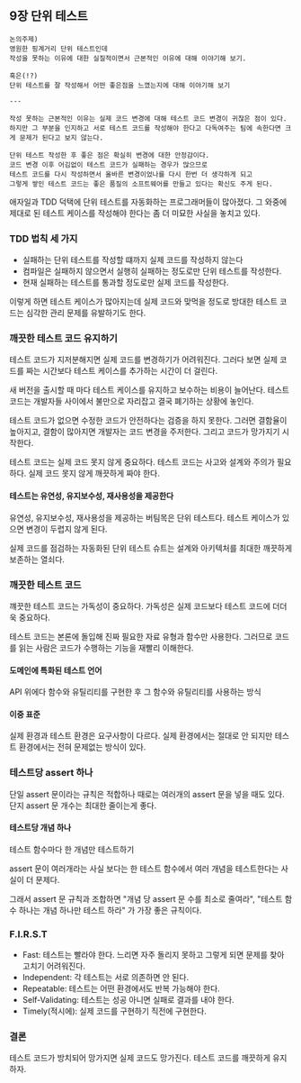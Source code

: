 ## 9장 단위 테스트

```
논의주제)
영원한 핑계거리 단위 테스트인데
작성을 못하는 이유에 대한 실질적이면서 근본적인 이유에 대해 이야기해 보기.

혹은(!?)
단위 테스트를 잘 작성해서 어떤 좋은점을 느꼈는지에 대해 이야기해 보기

---

작성 못하는 근본적인 이유는 실제 코드 변경에 대해 테스트 코드 변경이 귀찮은 점이 있다.
하지만 그 부분을 인지하고 서로 테스트 코드를 작성해야 한다고 다독여주는 팀에 속한다면 크게 문제가 된다고 보지 않는다.

단위 테스트 작성한 후 좋은 점은 확실히 변경에 대한 안정감이다.
코드 변경 이후 어김없이 테스트 코드가 실패하는 경우가 많으므로
테스트 코드를 다시 작성하면서 올바른 변경이었나를 다시 한번 더 생각하게 되고
그렇게 쌓인 테스트 코드는 좋은 품질의 소프트웨어를 만들고 있다는 확신도 주게 된다.

```

애자일과 TDD 덕택에 단위 테스트를 자동화하는 프로그래머들이 많아졌다.
그 와중에 제대로 된 테스트 케이스를 작성해야 한다는 좀 더 미묘한 사실을 놓치고 있다.

### TDD 법칙 세 가지

- 실패하는 단위 테스트를 작성할 떄까지 실제 코드를 작성하지 않는다
- 컴파일은 실패하지 않으면서 실행히 실패하는 정도로만 단위 테스트를 작성한다.
- 현재 실패하는 테스트를 통과할 정도로만 실제 코드를 작성한다.

이렇게 하면 테스트 케이스가 많아지는데
실제 코드와 맞먹을 정도로 방대한 테스트 코드는 심각한 관리 문제를 유발하기도 한다.

### 깨끗한 테스트 코드 유지하기

테스트 코드가 지저분해지면 실제 코드를 변경하기가 어려워진다.
그러다 보면 실제 코드를 짜는 시간보다 테스트 케이스를 추가하는 시간이 더 걸린다.

새 버전을 출시할 때 마다 테스트 케이스를 유지하고 보수하는 비용이 늘어난다.
테스트 코드는 개발자들 사이에서 불만으로 자리잡고 결국 폐기하는 상황에 놓인다.

테스트 코드가 없으면 수정한 코드가 안전하다는 검증을 하지 못한다.
그러면 결함율이 높아지고, 결함이 많아지면 개발자는 코드 변경을 주저한다. 그리고 코드가 망가지기 시작한다.

테스트 코드는 실제 코드 못지 않게 중요하다.
테스트 코드는 사고와 설계와 주의가 필요하다.
실제 코드 못지 않게 깨끗하게 짜야 한다.

#### 테스트는 유연성, 유지보수성, 재사용성을 제공한다

유연성, 유지보수성, 재사용성을 제공하는 버팀목은 단위 테스트다.
테스트 케이스가 있으면 변경이 두렵지 않게 된다.

실제 코드를 점검하는 자동화된 단위 테스트 슈트는 설계와 아키텍처를 최대한 깨끗하게 보존하는 열쇠다.

### 깨끗한 테스트 코드

꺠끗한 테스트 코드는 가독성이 중요하다.
가독성은 실제 코드보다 테스트 코드에 더더욱 중요하다.

테스트 코드는 본론에 돌입해 진짜 필요한 자료 유형과 함수만 사용한다.
그러므로 코드를 읽는 사람은 코드가 수행하는 기능을 재빨리 이해한다.

#### 도메인에 특화된 테스트 언어

API 위에다 함수와 유틸리티를 구현한 후 그 함수와 유틸리티를 사용하는 방식

#### 이중 표준

실제 환경과 테스트 환경은 요구사항이 다르다.
실제 환경에서는 절대로 안 되지만 테스트 환경에서는 전혀 문제없는 방식이 있다.

### 테스트당 assert 하나

단일 assert 문이라는 규칙은 적합하나 때로는 여러개의 assert 문을 넣을 때도 있다.
단지 assert 문 개수는 최대한 줄이는게 좋다.

#### 테스트당 개념 하나

테스트 함수마다 한 개념만 테스트하기

assert 문이 여러개라는 사실 보다는
한 테스트 함수에서 여러 개념을 테스트한다는 사실이 더 문제다.

그래서 assert 문 규칙과 조합하면
"개념 당 assert 문 수를 최소로 줄여라", "테스트 함수 하나는 개념 하나만 테스트 하라"
가 가장 좋은 규칙이다.

### F.I.R.S.T

- Fast: 테스트는 빨라야 한다. 느리면 자주 돌리지 못하고 그렇게 되면 문제를 찾아 고치기 어려워진다.
- Independent: 각 테스트는 서로 의존하면 안 된다.
- Repeatable: 테스트는 어떤 환경에서도 반복 가능해야 한다.
- Self-Validating: 테스트는 성공 아니면 실패로 결과를 내야 한다.
- Timely(적시에): 실제 코드를 구현하기 직전에 구현한다.

### 결론

테스트 코드가 방치되어 망가지면 실제 코드도 망가진다.
테스트 코드를 깨끗하게 유지하자.